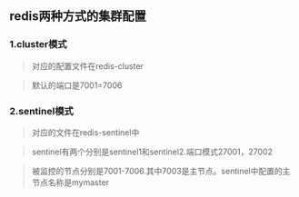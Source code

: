 ## redis两种方式的集群配置

### 1.cluster模式

> 对应的配置文件在redis-cluster

> 默认的端口是7001=7006

### 2.sentinel模式

> 对应的文件在redis-sentinel中

> sentinel有两个分别是sentinel1和sentinel2.端口模式27001，27002

> 被监控的节点分别是7001-7006.其中7003是主节点。sentinel中配置的主节点名称是mymaster